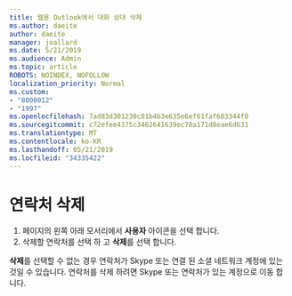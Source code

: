 ```yaml
---
title: 웹용 Outlook에서 대화 상대 삭제
ms.author: daeite
author: daeite
manager: joallard
ms.date: 5/21/2019
ms.audience: Admin
ms.topic: article
ROBOTS: NOINDEX, NOFOLLOW
localization_priority: Normal
ms.custom:
- "8000012"
- "1997"
ms.openlocfilehash: 7ad83d301230c81b4b3e635e6ef61faf683344f0
ms.sourcegitcommit: c72efee4375c3462641639ec78a171d8eae6d631
ms.translationtype: MT
ms.contentlocale: ko-KR
ms.lasthandoff: 05/21/2019
ms.locfileid: "34335422"
---
```

# <a name="delete-a-contact"></a>연락처 삭제

1. 페이지의 왼쪽 아래 모서리에서 **사용자** 아이콘을 선택 합니다.
2. 삭제할 연락처를 선택 하 고 **삭제**를 선택 합니다.

**삭제**를 선택할 수 없는 경우 연락처가 Skype 또는 연결 된 소셜 네트워크 계정에 있는 것일 수 있습니다. 연락처를 삭제 하려면 Skype 또는 연락처가 있는 계정으로 이동 합니다.